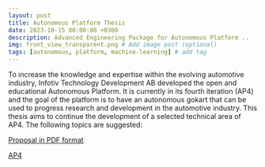 ```yaml
---
layout: post
title: Autonomous Platform Thesis
date: 2023-10-15 00:00:00 +0300
description: Advanced Engineering Package for Autonomous Platform ..
img: front_view_transparent.png # Add image post (optional)
tags: [autonomous, platform, machine-learning] # add tag
---
```


To increase the knowledge and expertise within
the evolving automotive industry, Infotiv
Technology Development AB developed the
open and educational Autonomous Platform. It
is currently in its fourth iteration (AP4) and the
goal of the platform is to have an autonomous
gokart that can be used to progress research and
development in the automotive industry. This
thesis aims to continue the development of a
selected technical area of AP4. The following
topics are suggested:


[Proposal in PDF format](/assets/pdf/Advanced-Engineering-Package-for-Autonomous-Platform.pdf)

[AP4](/assets/img/back_view.jpg)


